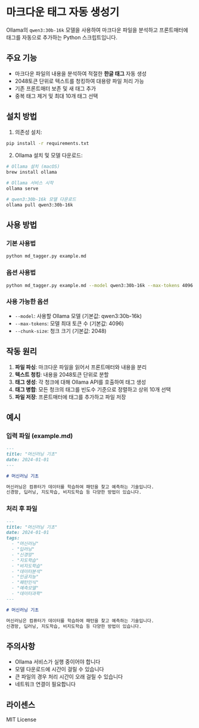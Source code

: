 # 마크다운 태그 자동 생성기

Ollama의 `qwen3:30b-16k` 모델을 사용하여 마크다운 파일을 분석하고 프론트매터에 태그를 자동으로 추가하는 Python 스크립트입니다.

## 주요 기능

- 마크다운 파일의 내용을 분석하여 적절한 **한글 태그** 자동 생성
- 2048토큰 단위로 텍스트를 청킹하여 대용량 파일 처리 가능
- 기존 프론트매터 보존 및 새 태그 추가
- 중복 태그 제거 및 최대 10개 태그 선택

## 설치 방법

1. 의존성 설치:
```bash
pip install -r requirements.txt
```

2. Ollama 설치 및 모델 다운로드:
```bash
# Ollama 설치 (macOS)
brew install ollama

# Ollama 서비스 시작
ollama serve

# qwen3:30b-16k 모델 다운로드
ollama pull qwen3:30b-16k
```

## 사용 방법

### 기본 사용법
```bash
python md_tagger.py example.md
```

### 옵션 사용법
```bash
python md_tagger.py example.md --model qwen3:30b-16k --max-tokens 4096 --chunk-size 2048
```

### 사용 가능한 옵션
- `--model`: 사용할 Ollama 모델 (기본값: qwen3:30b-16k)
- `--max-tokens`: 모델 최대 토큰 수 (기본값: 4096)
- `--chunk-size`: 청크 크기 (기본값: 2048)

## 작동 원리

1. **파일 파싱**: 마크다운 파일을 읽어서 프론트매터와 내용을 분리
2. **텍스트 청킹**: 내용을 2048토큰 단위로 분할
3. **태그 생성**: 각 청크에 대해 Ollama API를 호출하여 태그 생성
4. **태그 병합**: 모든 청크의 태그를 빈도수 기준으로 정렬하고 상위 10개 선택
5. **파일 저장**: 프론트매터에 태그를 추가하고 파일 저장

## 예시

### 입력 파일 (example.md)
```markdown
---
title: "머신러닝 기초"
date: 2024-01-01
---

# 머신러닝 기초

머신러닝은 컴퓨터가 데이터를 학습하여 패턴을 찾고 예측하는 기술입니다.
신경망, 딥러닝, 지도학습, 비지도학습 등 다양한 방법이 있습니다.
```

### 처리 후 파일
```markdown
---
title: "머신러닝 기초"
date: 2024-01-01
tags:
  - "머신러닝"
  - "딥러닝"
  - "신경망"
  - "지도학습"
  - "비지도학습"
  - "데이터분석"
  - "인공지능"
  - "패턴인식"
  - "예측모델"
  - "데이터과학"
---

# 머신러닝 기초

머신러닝은 컴퓨터가 데이터를 학습하여 패턴을 찾고 예측하는 기술입니다.
신경망, 딥러닝, 지도학습, 비지도학습 등 다양한 방법이 있습니다.
```

## 주의사항

- Ollama 서비스가 실행 중이어야 합니다
- 모델 다운로드에 시간이 걸릴 수 있습니다
- 큰 파일의 경우 처리 시간이 오래 걸릴 수 있습니다
- 네트워크 연결이 필요합니다

## 라이센스

MIT License